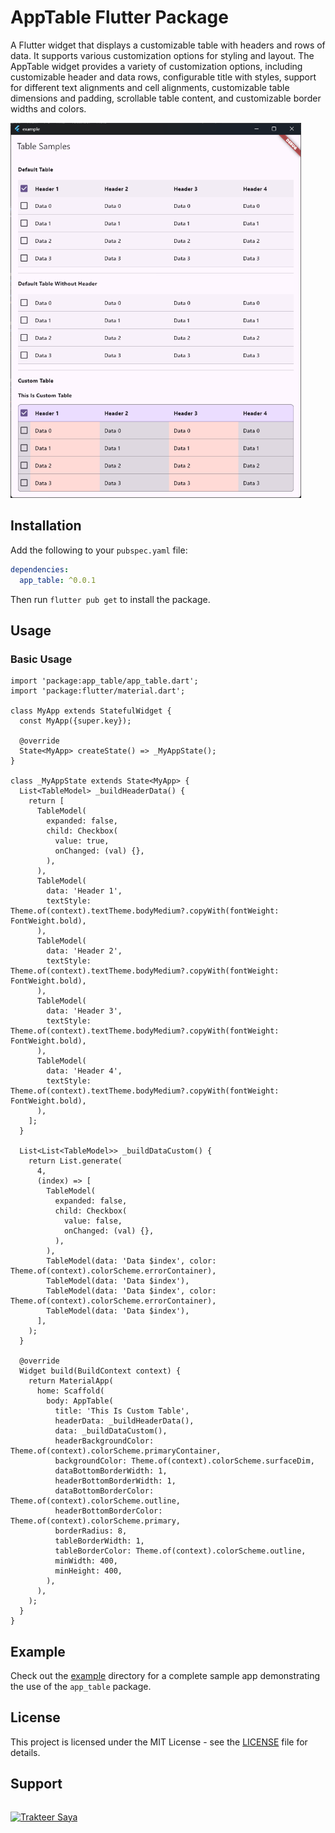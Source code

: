 # AppTable Flutter Package

A Flutter widget that displays a customizable table with headers and rows of data. It supports various customization options for styling and layout. The AppTable widget provides a variety of customization options, including customizable header and data rows, configurable title with styles, support for different text alignments and cell alignments, customizable table dimensions and padding, scrollable table content, and customizable border widths and colors.

<p align="left">
  <img src="https://github.com/elrizwiraswara/app_table/raw/main/1.png" alt="Image 1" height="600">
</p>

## Installation

Add the following to your `pubspec.yaml` file:

```yaml
dependencies:
  app_table: ^0.0.1
```

Then run `flutter pub get` to install the package.

## Usage
### Basic Usage

```
import 'package:app_table/app_table.dart';
import 'package:flutter/material.dart';

class MyApp extends StatefulWidget {
  const MyApp({super.key});

  @override
  State<MyApp> createState() => _MyAppState();
}

class _MyAppState extends State<MyApp> {
  List<TableModel> _buildHeaderData() {
    return [
      TableModel(
        expanded: false,
        child: Checkbox(
          value: true,
          onChanged: (val) {},
        ),
      ),
      TableModel(
        data: 'Header 1',
        textStyle: Theme.of(context).textTheme.bodyMedium?.copyWith(fontWeight: FontWeight.bold),
      ),
      TableModel(
        data: 'Header 2',
        textStyle: Theme.of(context).textTheme.bodyMedium?.copyWith(fontWeight: FontWeight.bold),
      ),
      TableModel(
        data: 'Header 3',
        textStyle: Theme.of(context).textTheme.bodyMedium?.copyWith(fontWeight: FontWeight.bold),
      ),
      TableModel(
        data: 'Header 4',
        textStyle: Theme.of(context).textTheme.bodyMedium?.copyWith(fontWeight: FontWeight.bold),
      ),
    ];
  }

  List<List<TableModel>> _buildDataCustom() {
    return List.generate(
      4,
      (index) => [
        TableModel(
          expanded: false,
          child: Checkbox(
            value: false,
            onChanged: (val) {},
          ),
        ),
        TableModel(data: 'Data $index', color: Theme.of(context).colorScheme.errorContainer),
        TableModel(data: 'Data $index'),
        TableModel(data: 'Data $index', color: Theme.of(context).colorScheme.errorContainer),
        TableModel(data: 'Data $index'),
      ],
    );
  }

  @override
  Widget build(BuildContext context) {
    return MaterialApp(
      home: Scaffold(
        body: AppTable(
          title: 'This Is Custom Table',
          headerData: _buildHeaderData(),
          data: _buildDataCustom(),
          headerBackgroundColor: Theme.of(context).colorScheme.primaryContainer,
          backgroundColor: Theme.of(context).colorScheme.surfaceDim,
          dataBottomBorderWidth: 1,
          headerBottomBorderWidth: 1,
          dataBottomBorderColor: Theme.of(context).colorScheme.outline,
          headerBottomBorderColor: Theme.of(context).colorScheme.primary,
          borderRadius: 8,
          tableBorderWidth: 1,
          tableBorderColor: Theme.of(context).colorScheme.outline,
          minWidth: 400,
          minHeight: 400,
        ),
      ),
    );
  }
}
```

## Example
Check out the [example](example) directory for a complete sample app demonstrating the use of the `app_table` package.

## License
This project is licensed under the MIT License - see the [LICENSE](LICENSE) file for details.

## Support

<a href="https://trakteer.id/elrizwiraswara/tip" target="_blank"><img id="wse-buttons-preview" src="https://cdn.trakteer.id/images/embed/trbtn-red-6.png?date=18-11-2023" height="40" style="border:0px;height:40px;margin-top:14px" alt="Trakteer Saya"></a>
